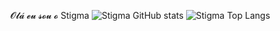 𝓞𝓵𝓪́ 𝓮𝓾 𝓼𝓸𝓾 𝓸 Stigma
![Stigma GitHub stats](https://github-readme-stats.vercel.app/api?username=spiderbuddy411&show_icons=true&theme=cobalt)
![Stigma Top Langs](https://github-readme-stats.vercel.app/api/top-langs/?username=spiderbuddy411&layout=compact&show_icons=true&theme=cobalt)
